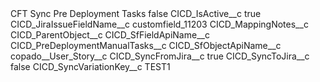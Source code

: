 <?xml version="1.0" encoding="UTF-8"?>
<CustomMetadata xmlns="http://soap.sforce.com/2006/04/metadata" xmlns:xsi="http://www.w3.org/2001/XMLSchema-instance" xmlns:xsd="http://www.w3.org/2001/XMLSchema">
    <label>CFT Sync Pre Deployment Tasks</label>
    <protected>false</protected>
    <values>
        <field>CICD_IsActive__c</field>
        <value xsi:type="xsd:boolean">true</value>
    </values>
    <values>
        <field>CICD_JiraIssueFieldName__c</field>
        <value xsi:type="xsd:string">customfield_11203</value>
    </values>
    <values>
        <field>CICD_MappingNotes__c</field>
        <value xsi:nil="true"/>
    </values>
    <values>
        <field>CICD_ParentObject__c</field>
        <value xsi:nil="true"/>
    </values>
    <values>
        <field>CICD_SfFieldApiName__c</field>
        <value xsi:type="xsd:string">CICD_PreDeploymentManualTasks__c</value>
    </values>
    <values>
        <field>CICD_SfObjectApiName__c</field>
        <value xsi:type="xsd:string">copado__User_Story__c</value>
    </values>
    <values>
        <field>CICD_SyncFromJira__c</field>
        <value xsi:type="xsd:boolean">true</value>
    </values>
    <values>
        <field>CICD_SyncToJira__c</field>
        <value xsi:type="xsd:boolean">false</value>
    </values>
    <values>
        <field>CICD_SyncVariationKey__c</field>
        <value xsi:type="xsd:string">TEST1</value>
    </values>
</CustomMetadata>
